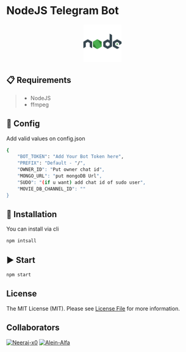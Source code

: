 #  NodeJS Telegram Bot


<p align="center">
  <img alt="image" src="./assets/nodejs.png" width="100" />

  </p>




## 📋 Requirements

>- NodeJS
>- ffmpeg
## 📝 Config

Add valid values on config.json

```bash
{
    "BOT_TOKEN": "Add Your Bot Token here",
    "PREFIX": "Default - "/",
    "OWNER_ID": "Put owner chat id",
    "MONGO_URL": "put mongoDB Url",
    "SUDO": "(if u want) add chat id of sudo user",
    "MOVIE_DB_CHANNEL_ID": ""
}
```

## 🔧 Installation

You can install via cli

```bash
npm intsall
```

## ▶️ Start

```bash
npm start
```


## License

The MIT License (MIT). Please see [License File](LICENSE) for more information.

## Collaborators
[![Neeraj-x0](https://github.com/neeraj-x0.png?size=50)](https://github.com/neeraj-x0)
[![Alein-Alfa](https://github.com/Alien-Alfa.png?size=50)](https://github.com/Alien-Alfa)
